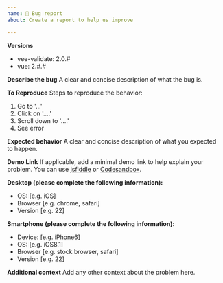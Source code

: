 ```yaml
---
name: 🐛 Bug report
about: Create a report to help us improve

---
```


**Versions**

- vee-validate: 2.0.#
- vue: 2.#.#

**Describe the bug**
A clear and concise description of what the bug is.

**To Reproduce**
Steps to reproduce the behavior:
1. Go to '...'
2. Click on '....'
3. Scroll down to '....'
4. See error

**Expected behavior**
A clear and concise description of what you expected to happen.

**Demo Link**
If applicable, add a minimal demo link to help explain your problem. You can use [jsfiddle](https://jsfiddle.net/) or [Codesandbox](https://codesandbox.io/).

**Desktop (please complete the following information):**
 - OS: [e.g. iOS]
 - Browser [e.g. chrome, safari]
 - Version [e.g. 22]

**Smartphone (please complete the following information):**
 - Device: [e.g. iPhone6]
 - OS: [e.g. iOS8.1]
 - Browser [e.g. stock browser, safari]
 - Version [e.g. 22]

**Additional context**
Add any other context about the problem here.
